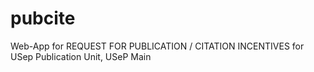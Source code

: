 # pubcite
Web-App for REQUEST FOR PUBLICATION / CITATION INCENTIVES for USep Publication Unit, USeP Main
